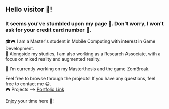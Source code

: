 ## Hello visitor :wave:!<br>  
### It seems you've stumbled upon my page :raccoon:.  Don't worry, I won't ask for your credit card number :see_no_evil:.

🎓:video_game: I am a Master's student in Mobile Computing with interest in Game Development. <br>
💼 Alongside my studies, I am also working as a Research Associate, with a focus on mixed reality and augmented reality.

🔭 I’m currently working on my Masterthesis and the game ZomBreak.

Feel free to browse through the projects! If you have any questions, feel free to contact me :grinning:. <br>
:video_game: Projects --> [Portfolio Link](https://st-christian.github.io/Portfolio/) 

Enjoy your time here :tada:!
<!--
**st-christian/st-christian** is a ✨ _special_ ✨ repository because its `README.md` (this file) appears on your GitHub profile.

Here are some ideas to get you started:

- 🔭 I’m currently working on ...
- 🌱 I’m currently learning ...
- 👯 I’m looking to collaborate on ...
- 🤔 I’m looking for help with ...
- 💬 Ask me about ...
- 📫 How to reach me: ...
- 😄 Pronouns: ...
- ⚡ Fun fact: ...
-->
